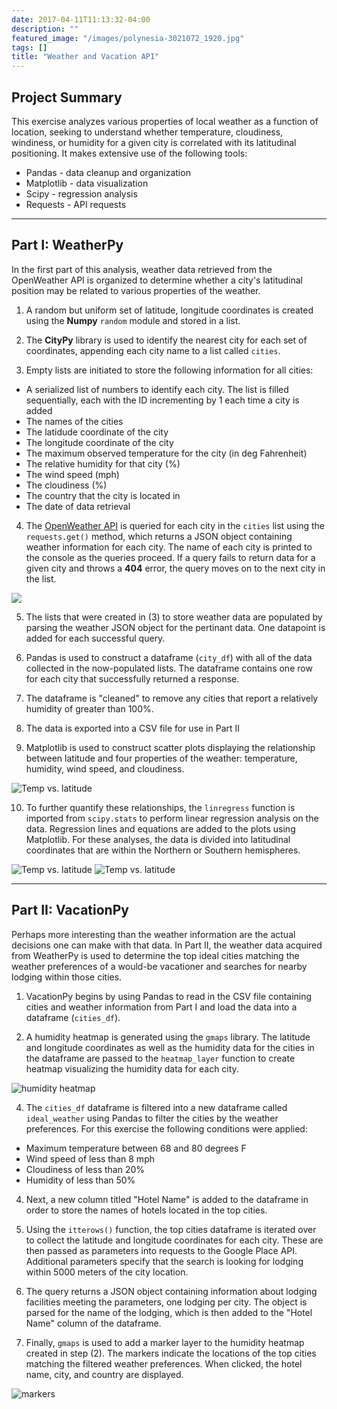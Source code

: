 ```yaml
---
date: 2017-04-11T11:13:32-04:00
description: ""
featured_image: "/images/polynesia-3021072_1920.jpg"
tags: []
title: "Weather and Vacation API"
---
```


## Project Summary 

This exercise analyzes various properties of local weather as a function of location, seeking to understand whether temperature, cloudiness, windiness, or humidity for a given city is correlated with its latitudinal positioning. It makes extensive use of the following tools:

- Pandas - data cleanup and organization
- Matplotlib - data visualization
- Scipy - regression analysis
- Requests - API requests

---

## Part I: WeatherPy
In the first part of this analysis, weather data retrieved from the OpenWeather API is organized to determine whether a city's latitudinal position may be related to various properties of the weather. 

1. A random but uniform set of latitude, longitude coordinates is created using the **Numpy** `random` module and stored in a list.

2. The **CityPy** library is used to identify the nearest city for each set of coordinates, appending each city name to a list called `cities`.

3. Empty lists are initiated to store the following information for all cities:

- A serialized list of numbers to identify each city. The list is filled sequentially, each with the ID incrementing by 1 each time a city is added
- The names of the cities
- The latidude coordinate of the city
- The longitude coordinate of the city
- The maximum observed temperature for the city (in deg Fahrenheit)
- The relative humidity for that city (%)
- The wind speed (mph)
- The cloudiness (%)
- The country that the city is located in
- The date of data retrieval

4. The [OpenWeather API](https://openweathermap.org/current) is queried for each city in the `cities` list using the `requests.get()` method, which returns a JSON object containing weather information for each city. The name of each city is printed to the console as the queries proceed. If a query fails to return data for a given city and throws a **404** error, the query moves on to the next city in the list. 

![](data_retrieval.png)

5. The lists that were created in (3) to store weather data are populated by parsing the weather JSON object for the pertinant data. One datapoint is added for each successful query. 

6. Pandas is used to construct a dataframe (`city_df`) with all of the data collected in the now-populated lists. The dataframe contains one row for each city that successfully returned a response. 

7. The dataframe is "cleaned" to remove any cities that report a relatively humidity of greater than 100%.

8. The data is exported into a CSV file for use in Part II

9. Matplotlib is used to construct scatter plots displaying the relationship between latitude and four properties of the weather: temperature, humidity, wind speed, and cloudiness.

![Temp vs. latitude](Fig1_Lat_v_Temp.png)

10. To further quantify these relationships, the `linregress` function is imported from `scipy.stats` to perform linear regression analysis on the data. Regression lines and equations are added to the plots using Matplotlib. For these analyses, the data is divided into latitudinal coordinates that are within the Northern or Southern hemispheres.

![Temp vs. latitude](Fig5_NH_Lat_v_Temp.png)
![Temp vs. latitude](Fig6_SH_Lat_v_Temp.png)

---

## Part II: VacationPy
Perhaps more interesting than the weather information are the actual decisions one can make with that data. In Part II, the weather data acquired from WeatherPy is used to determine the top  ideal cities matching the weather preferences of a would-be vacationer and searches for nearby lodging within those cities. 

1. VacationPy begins by using Pandas to read in the CSV file containing cities and weather information from Part I and load the data into a dataframe (`cities_df`).

2. A humidity heatmap is generated using the `gmaps` library. The latitude and longitude coordinates as well as the humidity data for the cities in the dataframe are passed to the `heatmap_layer` function to create heatmap visualizing the humidity data for each city.

![humidity heatmap](humidity_heatmap.PNG) 

4. The `cities_df` dataframe is filtered into a new dataframe called `ideal_weather` using Pandas to filter the cities by the weather preferences. For this exercise the following conditions were applied:
- Maximum temperature between 68 and 80 degrees F
- Wind speed of less than 8 mph
- Cloudiness of less than 20%
- Humidity of less than 50%

4. Next, a new column titled "Hotel Name" is added to the dataframe in order to store the names of hotels located in the top cities. 

5. Using the `itterows()` function, the top cities dataframe is iterated over to collect the latitude and longitude coordinates for each city. These are then passed as parameters into requests to the Google Place API. Additional parameters specify that the search is looking for lodging within 5000 meters of the city location. 

6. The query returns a JSON object containing information about lodging facilities meeting the parameters, one lodging per city. The object is parsed for the name of the lodging, which is then added to the "Hotel Name" column of the dataframe.

7. Finally, `gmaps` is used to add a marker layer to the humidity heatmap created in step (2). The markers indicate the locations of the top cities matching the filtered weather preferences. When clicked, the hotel name, city, and country are displayed.  

![markers](hotel_markers.PNG)